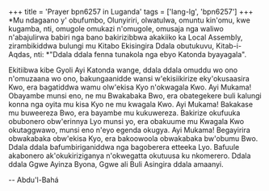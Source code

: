 +++
title = 'Prayer bpn6257 in Luganda'
tags = ['lang-lg', 'bpn6257']
+++
*Mu ndagaano y' obufumbo, Olunyiriri, olwatulwa, omuntu kin'omu, kwe kugamba, nti, omugole omukazi n'omugole, omusaja nga waliwo n'abajulirwa babiri nga bano bakirizibbwa akakiiko ka Local Assembly, zirambikiddwa bulungi mu Kitabo Ekisingira Ddala obutukuvu, Kitab-i-Aqdas, nti:
*"Ddala ddala fenna tunakola nga ebyo Katonda byayagala".
 


Ekitiibwa kibe Gyoli Ayi Katonda wange, ddala ddala omuddu wo ono n'omuzaana wo ono, bakungaanidde wansi w'ekisiikirize eky'okusaasira Kwo, era bagatiddwa wamu olw'ekisa Kyo n'okwagala Kwo.  Ayi Mukama!  Obayambe munsi eno, ne mu Bwakabaka Bwo, era obategekere buli kalungi konna nga oyita mu kisa Kyo ne mu kwagala Kwo.  Ayi Mukama!  Bakakase mu buweereza Bwo, era bayambe mu kukuwereza.  Bakirize okufuuka obubonero obw'erinnya Lyo munsi yo, era obakuume mu Kwagala Kwo okutaggwawo, munsi eno n'eyo egenda okugya.  Ayi Mukama!  Begayirira obwakabaka obw'ekisa Kyo, era bakoowoola obwakabaka bw'obumu Bwo.  Ddala ddala bafumbiriganiddwa nga bagoberera etteeka Lyo.  Bafuule akabonero ak'okukiriziganya n'okwegatta okutuusa ku nkomerero.  Ddala ddala Ggwe Ayinza Byona, Ggwe ali Buli Asingira ddala amaanyi.

-- Abdu'l-Bahá
